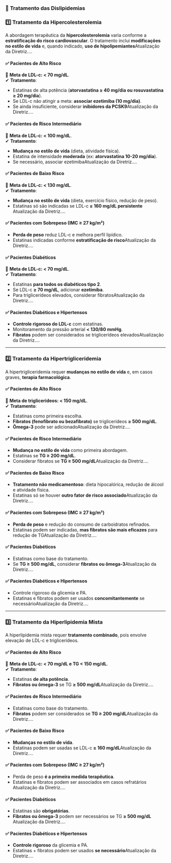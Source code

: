 ### 📌 **Tratamento das Dislipidemias**

### **1️⃣ Tratamento da Hipercolesterolemia**

A abordagem terapêutica da **hipercolesterolemia** varia conforme a **estratificação do risco cardiovascular**. O tratamento inclui **modificações no estilo de vida** e, quando indicado, **uso de hipolipemiantes**​Atualização da Diretriz….

#### ✅ **Pacientes de Alto Risco**

🎯 **Meta de LDL-c: < 70 mg/dL**.  
✔ **Tratamento**:

- Estatinas de alta potência (**atorvastatina ≥ 40 mg/dia ou rosuvastatina ≥ 20 mg/dia**).
- Se LDL-c não atingir a meta: **associar ezetimiba (10 mg/dia)**.
- Se ainda insuficiente, considerar **inibidores da PCSK9**​Atualização da Diretriz….

#### ✅ **Pacientes de Risco Intermediário**

🎯 **Meta de LDL-c: < 100 mg/dL**.  
✔ **Tratamento**:

- **Mudança no estilo de vida** (dieta, atividade física).
- Estatina de intensidade **moderada** (ex: **atorvastatina 10-20 mg/dia**).
- Se necessário, associar ezetimiba​Atualização da Diretriz….

#### ✅ **Pacientes de Baixo Risco**

🎯 **Meta de LDL-c: < 130 mg/dL**.  
✔ **Tratamento**:

- **Mudança no estilo de vida** (dieta, exercício físico, redução de peso).
- Estatinas só são indicadas se LDL-c **≥ 160 mg/dL persistente**​Atualização da Diretriz….

#### ✅ **Pacientes com Sobrepeso (IMC ≥ 27 kg/m²)**

- **Perda de peso** reduz LDL-c e melhora perfil lipídico.
- Estatinas indicadas conforme **estratificação de risco**​Atualização da Diretriz….

#### ✅ **Pacientes Diabéticos**

🎯 **Meta de LDL-c: < 70 mg/dL**.  
✔ **Tratamento**:

- Estatinas **para todos os diabéticos tipo 2**.
- Se LDL-c **≥ 70 mg/dL**, adicionar **ezetimiba**.
- Para triglicerídeos elevados, considerar fibratos​Atualização da Diretriz….

#### ✅ **Pacientes Diabéticos e Hipertensos**

- **Controle rigoroso do LDL-c** com estatinas.
- Monitoramento da pressão arterial **< 130/80 mmHg**.
- **Fibratos** podem ser considerados se triglicerídeos elevados​Atualização da Diretriz….

---

### **2️⃣ Tratamento da Hipertrigliceridemia**

A hipertrigliceridemia requer **mudanças no estilo de vida** e, em casos graves, **terapia farmacológica**.

#### ✅ **Pacientes de Alto Risco**

🎯 **Meta de triglicerídeos: < 150 mg/dL**.  
✔ **Tratamento**:

- Estatinas como primeira escolha.
- **Fibratos (fenofibrato ou bezafibrato)** se triglicerídeos **≥ 500 mg/dL**.
- **Ômega-3** pode ser adicionado​Atualização da Diretriz….

#### ✅ **Pacientes de Risco Intermediário**

- **Mudança no estilo de vida** como primeira abordagem.
- Estatinas se **TG ≥ 200 mg/dL**.
- Considerar fibratos se **TG ≥ 500 mg/dL**​Atualização da Diretriz….

#### ✅ **Pacientes de Baixo Risco**

- **Tratamento não medicamentoso**: dieta hipocalórica, redução de álcool e atividade física.
- Estatinas só se houver **outro fator de risco associado**​Atualização da Diretriz….

#### ✅ **Pacientes com Sobrepeso (IMC ≥ 27 kg/m²)**

- **Perda de peso** e redução do consumo de carboidratos refinados.
- Estatinas podem ser indicadas, **mas fibratos são mais eficazes** para redução de TG​Atualização da Diretriz….

#### ✅ **Pacientes Diabéticos**

- Estatinas como base do tratamento.
- Se **TG ≥ 500 mg/dL**, considerar **fibratos ou ômega-3**​Atualização da Diretriz….

#### ✅ **Pacientes Diabéticos e Hipertensos**

- Controle rigoroso da glicemia e PA.
- Estatinas e fibratos podem ser usados **concomitantemente** se necessário​Atualização da Diretriz….

---

### **3️⃣ Tratamento da Hiperlipidemia Mista**

A hiperlipidemia mista requer **tratamento combinado**, pois envolve elevação de LDL-c e triglicerídeos.

#### ✅ **Pacientes de Alto Risco**

🎯 **Meta de LDL-c: < 70 mg/dL e TG < 150 mg/dL**.  
✔ **Tratamento**:

- Estatinas **de alta potência**.
- **Fibratos ou ômega-3** se TG **≥ 500 mg/dL**​Atualização da Diretriz….

#### ✅ **Pacientes de Risco Intermediário**

- Estatinas como base do tratamento.
- **Fibratos** podem ser considerados se **TG ≥ 200 mg/dL**​Atualização da Diretriz….

#### ✅ **Pacientes de Baixo Risco**

- **Mudanças no estilo de vida**.
- Estatinas podem ser usadas se LDL-c **≥ 160 mg/dL**​Atualização da Diretriz….

#### ✅ **Pacientes com Sobrepeso (IMC ≥ 27 kg/m²)**

- Perda de peso **é a primeira medida terapêutica**.
- Estatinas e fibratos podem ser associados em casos refratários​Atualização da Diretriz….

#### ✅ **Pacientes Diabéticos**

- Estatinas são **obrigatórias**.
- **Fibratos ou ômega-3** podem ser necessários se TG **≥ 500 mg/dL**​Atualização da Diretriz….

#### ✅ **Pacientes Diabéticos e Hipertensos**

- **Controle rigoroso** da glicemia e PA.
- Estatinas + fibratos podem ser usados **se necessário**​Atualização da Diretriz….